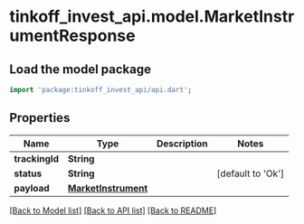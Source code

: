 # tinkoff_invest_api.model.MarketInstrumentResponse

## Load the model package
```dart
import 'package:tinkoff_invest_api/api.dart';
```

## Properties
Name | Type | Description | Notes
------------ | ------------- | ------------- | -------------
**trackingId** | **String** |  | 
**status** | **String** |  | [default to 'Ok']
**payload** | [**MarketInstrument**](MarketInstrument.md) |  | 

[[Back to Model list]](../README.md#documentation-for-models) [[Back to API list]](../README.md#documentation-for-api-endpoints) [[Back to README]](../README.md)


